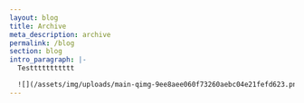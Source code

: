 ```yaml
---
layout: blog
title: Archive
meta_description: archive
permalink: /blog
section: blog
intro_paragraph: |-
  Testtttttttttt

  ![](/assets/img/uploads/main-qimg-9ee8aee060f73260aebc04e21fefd623.png)
---
```

